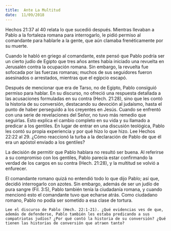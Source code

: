 ```yaml
---
title:  Ante La Multitud
date:  11/09/2018
---
```


Hechos 21:37 al 40 relata lo que sucedió después. Mientras llevaban a Pablo a la fortaleza romana para interrogarlo, le pidió permiso al comandante para hablarle a la gente, que aún clamaba frenéticamente por su muerte.

Cuando le habló en griego al comandante, este pensó que Pablo podría ser un cierto judío de Egipto que tres años antes había iniciado una revuelta en Jerusalén contra la ocupación romana. Sin embargo, la revuelta fue sofocada por las fuerzas romanas; muchos de sus seguidores fueron asesinados o arrestados, mientras que el egipcio escapó.

Después de mencionar que era de Tarso, no de Egipto, Pablo consiguió permiso para hablar. En su discurso, no ofreció una respuesta detallada a las acusaciones formuladas en su contra (Hech. 21:28), sino que les contó la historia de su conversión, destacando su devoción al judaísmo, hasta el punto de haber perseguido a los creyentes en Jesús. Cuando se enfrentó con una serie de revelaciones del Señor, no tuvo más remedio que seguirlas. Esto explica el cambio completo en su vida y su llamado a predicar a los gentiles. En lugar de entrar en una discusión teológica, Pablo les contó su propia experiencia y por qué hizo lo que hizo. Lee Hechos 22:22 al 29. ¿Cómo reaccionó la turba a la declaración de Pablo de que él era un apóstol enviado a los gentiles?

La decisión de permitir que Pablo hablara no resultó ser buena. Al referirse a su compromiso con los gentiles, Pablo parecía estar confirmando la verdad de los cargos en su contra (Hech. 21:28), y la multitud se volvió a enfurecer.

El comandante romano quizá no entendió todo lo que dijo Pablo; así que, decidió interrogarlo con azotes. Sin embargo, además de ser un judío de pura sangre (Fil. 3:5), Pablo también tenía la ciudadanía romana, y cuando mencionó esto el comandante tuvo que echarse atrás. Como ciudadano romano, Pablo no podía ser sometido a esa clase de tortura.

`Lee el discurso de Pablo (Hech. 22:1-21). ¿Qué evidencias ves de que, además de defenderse, Pablo también les estaba predicando a sus compatriotas judíos? ¿Por qué contó la historia de su conversión? ¿Qué tienen las historias de conversión que atraen tanto?`
